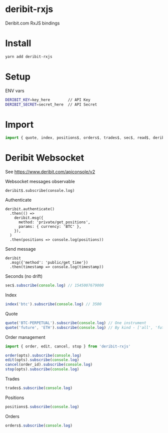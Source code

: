 # deribit-rxjs

Deribit.com RxJS bindings

# Install

```bash
yarn add deribit-rxjs
```

# Setup

ENV vars

```bash
DERIBIT_KEY=key_here        // API Key
DERIBIT_SECRET=secret_here  // API Secret
```

# Import

```js
import { quote, index, positions$, orders$, trades$, sec$, read$, deribit } from 'deribit-rxjs'
```

# Deribit Websocket

See https://www.deribit.com/apiconsole/v2

Websocket messages observable

```
deribit$.subscribe(console.log)
```

Authenticate

```
deribit.authenticate()
  .then(() =>
    deribit.msg({
      method: 'private/get_positions',
      params: { currency: 'BTC' },
    }),
  )
  .then(positions => console.log(positions))
```

Send message

```
deribit
  .msg({'method': 'public/get_time'})
  .then(timestamp => console.log(timestamp))
```


Seconds (no drift)

```js
sec$.subscribe(console.log) // 1545007679000
```

Index

```js
index('btc').subscribe(console.log) // 3500
```

Quote

```js
quote('BTC-PERPETUAL').subscribe(console.log) // One instrument
quote('future', 'ETH').subscribe(console.log) // By kind - ['all', 'future', 'option']
```

Order management

```js
import { order, edit, cancel, stop } from 'deribit-rxjs'

order(opts).subscribe(console.log)
edit(opts).subscribe(console.log)
cancel(order_id).subscribe(console.log)
stop(opts).subscribe(console.log)
```

Trades

```js
trades$.subscribe(console.log)
```

Positions

```js
positions$.subscribe(console.log)
```

Orders

```js
orders$.subscribe(console.log)
```
